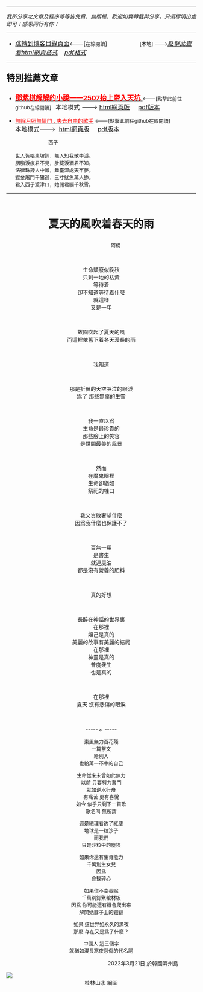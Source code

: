***
*我所分享之文章及程序等等皆免費，無版權，歡迎如實轉載與分享，只須標明出處即可！感恩同行有你！* 
****
- [<font size=3>跳轉到博客目錄頁面</font>](../../tableOfContent.md)<---[<font size=2>在線閱讀</font>]&nbsp;&nbsp; &nbsp; &nbsp; &nbsp; &nbsp; &nbsp; &nbsp; &nbsp; &nbsp;&nbsp; &nbsp;  <font size=2> [本地] ---></font><font size=3>[*_點擊此查看html網頁格式_*](../../tableOfContent.html)&nbsp; &nbsp; [*_pdf格式_*](../../tableOfContent.md.pdf)</font>
****

### <p style="font-size: 23px; font-weight:900;">特別推薦文章</p>

- [<font size=4 color=red>**鄧紫棋解解的小說——2507抬上帝入天坑** </font>](https://github.com/brianwchh/worldofheart_v2/blob/main/md_and_html/鄧紫棋解解的小說——2507抬上帝入天坑.md)<font size=2><---[點擊此前往github在線閱讀]</font>&nbsp;&nbsp;  <font size=3>本地模式 --->&nbsp;[html網頁版](../../md_and_html/鄧紫棋解解的小說——2507抬上帝入天坑.html) &nbsp;&nbsp;&nbsp; [pdf版本](../../md_and_html/鄧紫棋解解的小說——2507抬上帝入天坑.md.pdf) </font>  

- [<font color=red>無眠月照無情門 . 失去自由的歌手</font>](https://github.com/brianwchh/worldofheart_v2/blob/main/md_and_html/%E7%84%A1%E7%9C%A0%E6%9C%88%E7%85%A7%E7%84%A1%E6%83%85%E9%96%80.md)<font size=2> <---[點擊此前往github在線閱讀]</font> &nbsp;&nbsp;&nbsp;&nbsp;&nbsp;&nbsp;&nbsp;&nbsp;&nbsp;&nbsp;&nbsp;&nbsp;&nbsp;&nbsp;&nbsp; <font size=3>本地模式---> &nbsp;[html網頁版](../../md_and_html/無眠月照無情門.html) &nbsp;&nbsp;&nbsp; [pdf版本](../../md_and_html/無眠月照無情門.md.pdf) </font>

    <p><font size=2>&nbsp; &nbsp; &nbsp; &nbsp; &nbsp; &nbsp; &nbsp; &nbsp; &nbsp; &nbsp; &nbsp; &nbsp; 西子</br></br>世人皆唱東坡詞，無人知我歌中淚。</br>胭脂淚痕君不見，肚藏淚酒君不知。</br>法律珠鍊人中鳳，舞臺深處天牢夢。</br>鍍金屠門千豬過，三寸魷魚萬人舔。</br>君入西子渡津口，她閱君腦千秋雪。</font></p>
    

****


</br>

****<p align="center" style="font-size: 28px;">夏天的風吹着春天的雨</p>****

<p align="center" style="font-size: small;">&nbsp;&nbsp;&nbsp;&nbsp;&nbsp;&nbsp;&nbsp;&nbsp;&nbsp;&nbsp;&nbsp;&nbsp;&nbsp;&nbsp;&nbsp;&nbsp;&nbsp;&nbsp;&nbsp;&nbsp; 阿柄</p>




<div align="center"> <!-- div_1-->

  <p align="center"> 
    
</br>

生命頹廢似晚秋  
只剩一地的枯黃  
等待着  
卻不知道等待着什麼  
就這樣  
又是一年  

</br>

故園吹起了夏天的風  
而這裡依舊下着冬天漫長的雨  

</br>
 
我知道  

</br>

那是折翼的天空哭泣的眼淚  
爲了 那些無辜的生靈  

</br>

我一直以爲  
生命是最珍貴的  
那些臉上的笑容  
是世間最美的風景  

</br>

然而  
在魔鬼眼裡  
生命卻猶如  
祭祀的牲口  

</br>

我又豈敢奢望什麼  
因爲我什麼也保護不了  

</br>

百無一用  
是書生  
就連屍油  
都是沒有營養的肥料  

</br>

真的好想  

</br>

長醉在神話的世界裏  
在那裡  
妲己是真的  
美麗的故事有美麗的結局  
在那裡  
神靈是真的  
普度衆生  
也是真的  

</br>

在那裡  
夏天 沒有悲傷的眼淚  



  </br>

  ***_-----&nbsp;。-----_***

  <font size=2>

  東風無力百花殘  
一篇祭文  
給別人  
也給萬一不幸的自己  
  
生命從來未曾如此無力  
以前 只要努力奮鬥    
就如逆水行舟  
有痛苦 更有喜悅  
如今 似乎只剩下一首歌  
歌名叫 無所謂  

還是總理看透了紅塵  
地球是一粒沙子  
而我們  
只是沙粒中的塵埃  
  
如果你還有生育能力   
千萬別生女兒  
因爲  
會操碎心  

如果你不幸長眠  
千萬別釘緊棺材板  
因爲 你可能還有機會爬出來  
解開她脖子上的鐵鏈  

如果 這世界如永久的黑夜   
那麼 存在又是爲了什麼？  
  
中國人 這三個字  
就猶如漫長寒夜悲傷的代名詞  

  </font>

  </p>



  <p align="right"> 2022年3月21日 於韓國濟州島 &nbsp;&nbsp;&nbsp;&nbsp;&nbsp;&nbsp;&nbsp;&nbsp;&nbsp;&nbsp;&nbsp; </p>  
  
</div> <!-- end of div_1-->

  




<!-- image area, flex to make it center,it may not work for github, for html and pdf rendering only -->
<div align="center" style="page-break-inside: avoid; margin-top:1px; margin-bottom:1px;"> <!-- pictureWrapper_div add this only to make the bendan github understand -->
  <div class="ImageWrapperFlex" >
   <div class="FlexSide"  ></div>
   <image class="FlexImage"   src='./images/guilinshanshui.jpg'/>
   <div class="FlexSide" ></div>
  </div>
  <p align="center" style="margin:0px;"> 桂林山水 網圖 </p> 
</div> <!-- end pictureWrapper_div -->


</br>
</br>


<style>

.ImageWrapperFlex {
    display: flex; 
    flex-direction: row; 
    margin-top: 1px; 
    margin-bottom: 1px;

    width: 100% ;
}

.FlexSide {
    flex-basis: 0px ;
    flex:1;

}



/* large device screen 設置熒幕顯示圖片大小（電腦等大型屏幕）*/
@media only screen and (min-width: 600px) {

    .FlexImage {
        flex-basis: 600px ;
        flex:0;    
        height:auto; 
        max-width: 600px;
        min-width: 600px;
     
    }

}

 /* small device screen 設置熒幕顯示圖片大小（平板手機等屏幕）*/
@media only screen and (max-width: 600px) {
    
    .FlexImage {
        flex-basis: 600px ;
        flex:1;
        height:auto; 
     
    }

}

/* style for print !important 設置打印圖片大小*/
@media print {

    .FlexImage {
        flex-basis: 500px ;
        flex:0;    
        height:auto; 
        max-width: 500px;
        min-width: 500px;
     
    }
}


</style>


